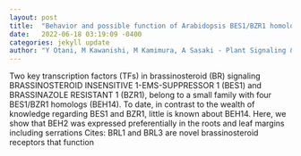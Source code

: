 ```yaml
---
layout: post
title:  "Behavior and possible function of Arabidopsis BES1/BZR1 homolog 2 in brassinosteroid signaling"
date:   2022-06-18 03:19:09 -0400
categories: jekyll update
author: "Y Otani, M Kawanishi, M Kamimura, A Sasaki - Plant Signaling & Behavior, 2022"
---
```

Two key transcription factors (TFs) in brassinosteroid (BR) signaling BRASSINOSTEROID INSENSITIVE 1-EMS-SUPPRESSOR 1 (BES1) and BRASSINAZOLE RESISTANT 1 (BZR1), belong to a small family with four BES1/BZR1 homologs (BEH14). To date, in contrast to the wealth of knowledge regarding BES1 and BZR1, little is known about BEH14. Here, we show that BEH2 was expressed preferentially in the roots and leaf margins including serrations  Cites: BRL1 and BRL3 are novel brassinosteroid receptors that function